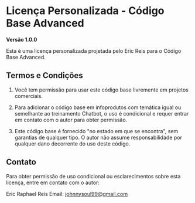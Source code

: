 # Licença Personalizada - Código Base Advanced

**Versão 1.0.0**

Esta é uma licença personalizada projetada pelo Eric Reis para o Código Base Advanced.

## Termos e Condições

1. Você tem permissão para usar este código base livremente em projetos comerciais.

2. Para adicionar o código base em infoprodutos com temática igual ou semelhante ao treinamento Chatbot, o uso é condicional e requer entrar em contato com o autor para obter permissão.

3. Este código base é fornecido "no estado em que se encontra", sem garantias de qualquer tipo. O autor não assume responsabilidade por qualquer dano decorrente do uso deste código.

## Contato

Para obter permissão de uso condicional ou esclarecimentos sobre esta licença, entre em contato com o autor:

Eric Raphael Reis
Email: johnnysoul99@gmail.com